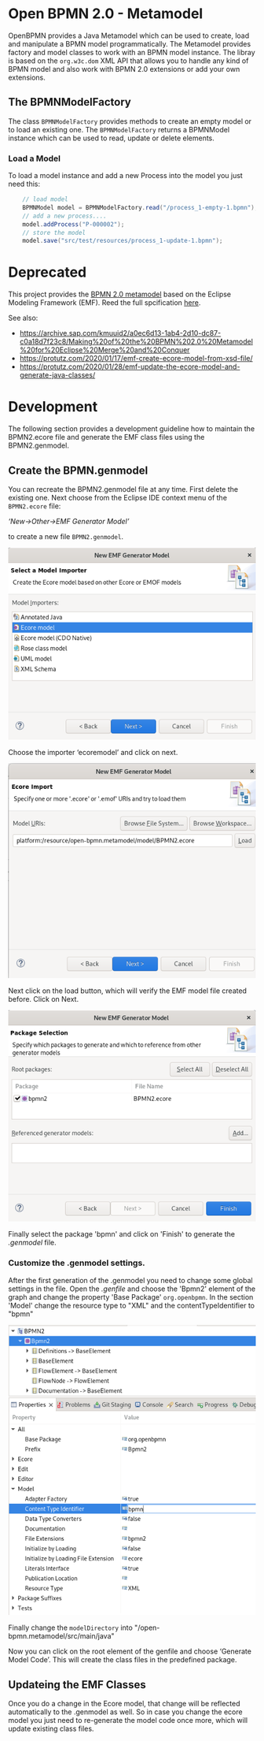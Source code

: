# Open BPMN 2.0 - Metamodel


OpenBPMN provides a Java Metamodel which can be used to create, load and manipulate a BPMN model programmatically. The Metamodel provides factory and model classes to work with an BPMN model instance. The libray is based on the `org.w3c.dom` XML API that allows you to handle any kind of BPMN model and also work with BPMN 2.0 extensions or add your own extensions. 

## The BPMNModelFactory

The class `BPMNModelFactory` provides methods to create an empty model or to load an existing one. The `BPMNModelFactory` returns a BPMNModel instance which can be used to read, update or delete elements.

### Load a Model

To load a model instance and add a new Process into the model you just need this:

```java
	// load model
	BPMNModel model = BPMNModelFactory.read("/process_1-empty-1.bpmn");
	// add a new process....
	model.addProcess("P-000002");
	// store the model
	model.save("src/test/resources/process_1-update-1.bpmn");
```



# Deprecated


This project provides the [BPMN 2.0 metamodel](https://www.omg.org/spec/BPMN/) based on the Eclipse Modeling Framework (EMF). Reed the full spcification [here](BPMN-2.0_formal-13-12-09.pdf).

See also:

 - https://archive.sap.com/kmuuid2/a0ec6d13-1ab4-2d10-dc87-c0a18d7f23c8/Making%20of%20the%20BPMN%202.0%20Metamodel%20for%20Eclipse%20Merge%20and%20Conquer
 - https://protutz.com/2020/01/17/emf-create-ecore-model-from-xsd-file/
 - https://protutz.com/2020/01/28/emf-update-the-ecore-model-and-generate-java-classes/
 
 

 
# Development

The following section provides a development guideline how to maintain the BPMN2.ecore file and generate the EMF class files using the BPMN2.genmodel.

## Create the BPMN.genmodel

You can recreate the BPMN2.genmodel file at any time. First delete the existing one. Next choose from the Eclipse IDE context menu of the `BPMN2.ecore`  file:

 *‘New->Other->EMF Generator Model’*

to create a new file `BPMN2.genmodel`.

<img src="./doc/images/emf-001.png" />

Choose the importer ‘ecoremodel’ and click on next.

<img src="./doc/images/emf-002.png" />

Next click on the load button, which will verify the EMF model file created before. Click on Next.


<img src="./doc/images/emf-003.png" />

Finally select the package 'bpmn' and click on 'Finish' to generate the *.genmodel* file.

### Customize the .genmodel settings.

After the first generation of the .genmodel you need to change some global settings in the file.
 Open the *.genfile* and choose the 'Bpmn2' element of the graph and change the property  'Base Package' `org.openbpmn`. 
In the section 'Model' change the resource type to  "XML" and the contentTypeIdentifier to "bpmn"


<img src="./doc/images/emf-004.png" />

Finally change the `modelDirectory` into "/open-bpmn.metamodel/src/main/java"  

Now you can click on the root element of the genfile and choose ‘Generate Model Code’. This will create the class files in the predefined package. 


## Updateing the EMF Classes

Once you do a change in the Ecore model, that change will be reflected automatically to the .genmodel as well. So in case you change the ecore model you just need to re-generate the model code once more, which will update existing class files. 



